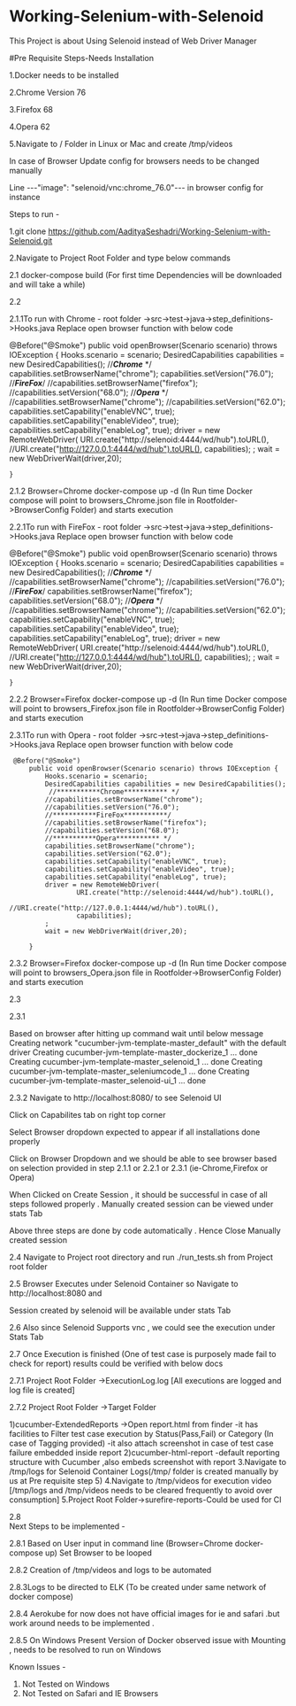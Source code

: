 # Working-Selenium-with-Selenoid
This Project is about Using Selenoid instead of Web Driver Manager 

#Pre Requisite Steps-Needs Installation 

1.Docker needs to be installed

2.Chrome Version 76
 
3.Firefox 68

4.Opera 62

5.Navigate to / Folder in Linux or Mac and create /tmp/videos

In case of Browser Update config for browsers needs to be changed manually 

Line ---"image": "selenoid/vnc:chrome_76.0"--- in browser config for instance



Steps to run -
 
1.git clone https://github.com/AadityaSeshadri/Working-Selenium-with-Selenoid.git

2.Navigate to Project Root Folder and type below commands 

2.1 docker-compose build (For first time Dependencies will be downloaded and will take a while)

2.2 

2.1.1To run with Chrome - root folder ->src->test->java->step_definitions->Hooks.java
Replace open browser function with below code 

@Before("@Smoke")
    public void openBrowser(Scenario scenario) throws IOException {
        Hooks.scenario = scenario;
        DesiredCapabilities capabilities = new DesiredCapabilities();
         //***********Chrome*********** */
        capabilities.setBrowserName("chrome");
        capabilities.setVersion("76.0");
        //***********FireFox***********/
        //capabilities.setBrowserName("firefox");
        //capabilities.setVersion("68.0");
        //***********Opera*********** */
        //capabilities.setBrowserName("chrome");
        //capabilities.setVersion("62.0");
        capabilities.setCapability("enableVNC", true);
        capabilities.setCapability("enableVideo", true);
        capabilities.setCapability("enableLog", true);
        driver = new RemoteWebDriver(
                URI.create("http://selenoid:4444/wd/hub").toURL(),
                 //URI.create("http://127.0.0.1:4444/wd/hub").toURL(),
                capabilities);
        ;
        wait = new WebDriverWait(driver,20);
        
    }
    
2.1.2 Browser=Chrome docker-compose up -d (In Run time Docker compose will point to browsers_Chrome.json file in Rootfolder->BrowserConfig Folder) and starts execution 


2.2.1To run with FireFox - root folder ->src->test->java->step_definitions->Hooks.java
Replace open browser function with below code 

@Before("@Smoke")
    public void openBrowser(Scenario scenario) throws IOException {
        Hooks.scenario = scenario;
        DesiredCapabilities capabilities = new DesiredCapabilities();
         //***********Chrome*********** */
        //capabilities.setBrowserName("chrome");
        //capabilities.setVersion("76.0");
        //***********FireFox***********/
        capabilities.setBrowserName("firefox");
        capabilities.setVersion("68.0");
        //***********Opera*********** */
        //capabilities.setBrowserName("chrome");
        //capabilities.setVersion("62.0");
        capabilities.setCapability("enableVNC", true);
        capabilities.setCapability("enableVideo", true);
        capabilities.setCapability("enableLog", true);
        driver = new RemoteWebDriver(
                URI.create("http://selenoid:4444/wd/hub").toURL(),
                 //URI.create("http://127.0.0.1:4444/wd/hub").toURL(),
                capabilities);
        ;
        wait = new WebDriverWait(driver,20);
        
    }
    
2.2.2 Browser=Firefox docker-compose up -d (In Run time Docker compose will point to browsers_Firefox.json file in Rootfolder->BrowserConfig Folder) and starts execution 

2.3.1To run with Opera - root folder ->src->test->java->step_definitions->Hooks.java
     Replace open browser function with below code 
     
     @Before("@Smoke")
         public void openBrowser(Scenario scenario) throws IOException {
             Hooks.scenario = scenario;
             DesiredCapabilities capabilities = new DesiredCapabilities();
              //***********Chrome*********** */
             //capabilities.setBrowserName("chrome");
             //capabilities.setVersion("76.0");
             //***********FireFox***********/
             //capabilities.setBrowserName("firefox");
             //capabilities.setVersion("68.0");
             //***********Opera*********** */
             capabilities.setBrowserName("chrome");
             capabilities.setVersion("62.0");
             capabilities.setCapability("enableVNC", true);
             capabilities.setCapability("enableVideo", true);
             capabilities.setCapability("enableLog", true);
             driver = new RemoteWebDriver(
                     URI.create("http://selenoid:4444/wd/hub").toURL(),
                      //URI.create("http://127.0.0.1:4444/wd/hub").toURL(),
                     capabilities);
             ;
             wait = new WebDriverWait(driver,20);
             
         }
         
 2.3.2 Browser=Firefox docker-compose up -d (In Run time Docker compose will point to browsers_Opera.json file in Rootfolder->BrowserConfig Folder) and starts execution 
 
 2.3
 
 2.3.1
 
 Based on browser after hitting up command wait until below message
 Creating network "cucumber-jvm-template-master_default" with the default driver
 Creating cucumber-jvm-template-master_dockerize_1    ... done
 Creating cucumber-jvm-template-master_selenoid_1  ... done
 Creating cucumber-jvm-template-master_seleniumcode_1 ... done
 Creating cucumber-jvm-template-master_selenoid-ui_1  ... done

2.3.2
Navigate to http://localhost:8080/ to see Selenoid UI 

Click on Capabilites tab on right top corner 

Select Browser dropdown expected to appear if all installations done properly 

Click on Browser Dropdown and we should be able to see browser based on selection provided in step 2.1.1 or 2.2.1 or 2.3.1 (ie-Chrome,Firefox or Opera)

When Clicked on Create Session , it should be successful in case of all steps followed properly . Manually created session can be viewed under stats Tab 

Above three steps are done by code automatically . Hence Close Manually created session

2.4 Navigate to Project root directory  and run ./run_tests.sh from Project root folder 

2.5 Browser Executes under Selenoid Container so Navigate to http://localhost:8080 and 

Session created by selenoid will be available under stats Tab

2.6 Also since Selenoid Supports vnc , we could see the execution under Stats Tab 

2.7 Once Execution is finished (One of test case is purposely made fail to check for report)
results could be verified with below docs 

2.7.1 
Project Root Folder ->ExecutionLog.log [All executions are logged and log file is created]

2.7.2
Project Root Folder ->Target Folder 

1)cucumber-ExtendedReports ->Open report.html from finder 
-it has facilities to Filter test case execution by Status(Pass,Fail) or Category (In case of Tagging provided)
-it also attach screenshot in case of test case failure embedded inside report 
2)cucumber-html-report
-default reporting structure with Cucumber ,also embeds screenshot with report 
3.Navigate to /tmp/logs for Selenoid Container Logs(/tmp/ folder is created manually by us at Pre requisite step 5)
4.Navigate to /tmp/videos for execution video 
[/tmp/logs and /tmp/videos needs to be cleared frequently to avoid over consumption]
5.Project Root Folder->surefire-reports-Could be used for CI 


2.8  
Next Steps to be implemented -

2.8.1
Based on User input in command line (Browser=Chrome docker-compose up) Set Browser to be looped 

2.8.2
Creation of /tmp/videos and logs to be automated 

2.8.3Logs to be directed to ELK (To be created under same network of docker compose)

2.8.4 Aerokube for now does not have official images for ie and safari .but work around needs to be implemented . 

2.8.5 On Windows Present Version of Docker observed issue with Mounting , needs to be resolved to run on Windows 



Known Issues - 

1. Not Tested on Windows 
2. Not Tested on Safari and IE Browsers 



